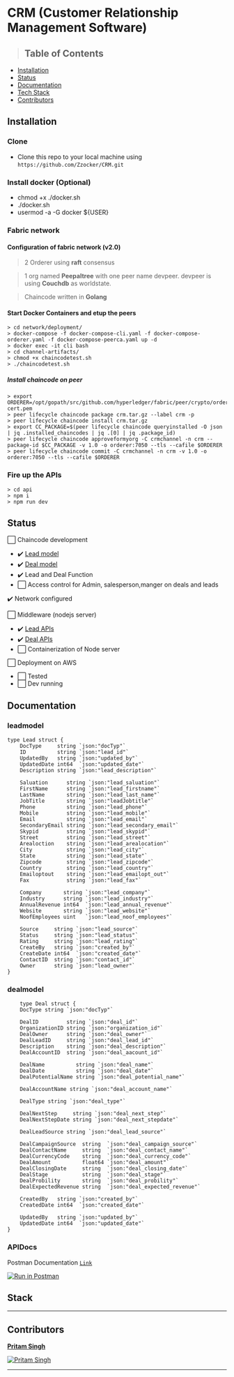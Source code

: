 # CRM (Customer Relationship Management Software)

>## Table of Contents

- [Installation](#installation)
- [Status](#status)
- [Documentation](#documentation)
- [Tech Stack](#Stack)
- [Contributors](#Contributors)

## Installation

### Clone
- Clone this repo to your local machine using `https://github.com/Zzocker/CRM.git`

### Install docker (Optional)
- chmod +x ./docker.sh
- ./docker.sh
- usermod -a -G docker ${USER}

### Fabric network

#### Configuration of fabric network (v2.0)
> 2 Orderer using **raft** consensus

> 1 org named **Peepaltree** with one peer name devpeer. devpeer is using **Couchdb** as worldstate.

> Chaincode written in **Golang**

#### Start Docker Containers and etup the peers

    > cd network/deployment/
    > docker-compose -f docker-compose-cli.yaml -f docker-compose-orderer.yaml -f docker-compose-peerca.yaml up -d
    > docker exec -it cli bash
    > cd channel-artifacts/
    > chmod +x chaincodetest.sh
    > ./chaincodetest.sh

#####  Install chaincode on peer

    > export ORDERER=/opt/gopath/src/github.com/hyperledger/fabric/peer/crypto/ordererOrganizations/orderer.com/orderers/orderer/msp/tlscacerts/tlsca.orderer.com-cert.pem
    > peer lifecycle chaincode package crm.tar.gz --label crm -p 
    > peer lifecycle chaincode install crm.tar.gz
    > export CC_PACKAGE=$(peer lifecycle chaincode queryinstalled -O json | jq .installed_chaincodes | jq .[0] | jq .package_id)
    > peer lifecycle chaincode approveformyorg -C crmchannel -n crm --package-id $CC_PACKAGE -v 1.0 -o orderer:7050 --tls --cafile $ORDERER
    > peer lifecycle chaincode commit -C crmchannel -n crm -v 1.0 -o orderer:7050 --tls --cafile $ORDERER

### Fire up the APIs
    
    > cd api
    > npm i
    > npm run dev

## Status

:white_large_square: Chaincode development
- :heavy_check_mark: [Lead model](#leadmodel)
- :heavy_check_mark: [Deal model](#dealmodel)
- :heavy_check_mark: Lead and Deal Function 
- :white_large_square: Access control for Admin, salesperson,manger on deals and leads 

:heavy_check_mark: Network configured

:white_large_square: Middleware (nodejs server)

- :heavy_check_mark: [Lead APIs](#APIDocs)
- :heavy_check_mark: [Deal APIs](#APIDocs)
- :white_large_square: Containerization of Node server

:white_large_square: Deployment on AWS
- :white_large_square: Tested
- :white_large_square: Dev running

## Documentation

### leadmodel
```golang
type Lead struct {
	DocType     string `json:"docTyp"`
	ID          string `json:"lead_id"`
	UpdatedBy   string `json:"updated_by"`
	UpdatedDate int64  `json:"updated_date"`
	Description string `json:"lead_description"`

	Saluation      string `json:"lead_saluation"`
	FirstName      string `json:"lead_firstname"`
	LastName       string `json:"lead_last_name"`
	JobTitle       string `json:"leadJobtitle"`
	Phone          string `json:"lead_phone"`
	Mobile         string `json:"lead_mobile"`
	Email          string `json:"lead_email"`
	SecondaryEmail string `json:"lead_secondary_email"`
	Skypid         string `json:"lead_skypid"`
	Street         string `json:"lead_street"`
	Arealoction    string `json:"lead_arealocation"`
	City           string `json:"lead_city"`
	State          string `json:"lead_state"`
	Zipcode        string `json:"lead_zipcode"`
	Country        string `json:"lead_country"`
	Emailoptout    string `json:"lead_emailopt_out"`
	Fax            string `json:"lead_fax"`

	Company       string `json:"lead_company"`
	Industry      string `json:"lead_industry"`
	AnnualRevenue int64  `json:"lead_annual_revenue"`
	Website       string `json:"lead_website"`
	NoofEmployees uint   `json:"lead_noof_employees"`

	Source     string `json:"lead_source"`
	Status     string `json:"lead_status"`
	Rating     string `json:"lead_rating"`
	CreateBy   string `json:"created_by"`
	CreateDate int64  `json:"created_date"`
	ContactID  string `json:"contact_id"`
	Owner      string `json:"lead_owner"`
}
```
### dealmodel

```golang
    type Deal struct {
	DocType string `json:"docTyp"`

	DealID         string `json:"deal_id"`
	OrganizationID string `json:"organization_id"`
	DealOwner      string `json:"deal_owner"`
	DealLeadID     string `json:"deal_lead_id"`
	Description    string `json:"deal_description"`
	DealAccountID  string `json:"deal_aacount_id"`

	DealName          string `json:"deal_name"`
	DealDate          string `json:"deal_date"`
	DealPotentialName string `json:"deal_potential_name"`

	DealAccountName string `json:"deal_account_name"`

	DealType string `json:"deal_type"`

	DealNextStep     string `json:"deal_next_step"`
	DealNextStepDate string `json:"deal_next_stepdate"`

	DealLeadSource string `json:"deal_lead_source"`

	DealCampaignSource  string  `json:"deal_campaign_source"`
	DealContactName     string  `json:"deal_contact_name"`
	DealCurrencyCode    string  `json:"deal_currency_code"`
	DealAmount          float64 `json:"deal_amount"`
	DealClosingDate     string  `json:"deal_closing_date"`
	DealStage           string  `json:"deal_stage"`
	DealProbility       string  `json:"deal_probility"`
	DealExpectedRevenue string  `json:"deal_expected_revenue"`

	CreatedBy   string `json:"created_by"`
	CreatedDate int64  `json:"created_date"`

	UpdatedBy   string `json:"updated_by"`
	UpdatedDate int64  `json:"updated_date"`
}
```

### APIDocs

Postman Documentation <a href="https://documenter.getpostman.com/view/7262970/SzYT6hqk" target="_blank">`Link`</a>

[![Run in Postman](https://run.pstmn.io/button.svg)](https://app.getpostman.com/run-collection/f7a051370809fb91e7a8)

## Stack

---
## Contributors

 <a href="https://github.com/Zzocker" target="_blank">**Pritam Singh**</a> 

[![Pritam Singh](https://avatars1.githubusercontent.com/u/43764373?s=200&u=6a3ef280e24c5ffe3b5e108338e028ca4e0745e4&v=4)](https://www.linkedin.com/in/pritam-singh-b1807617b/)   

---


